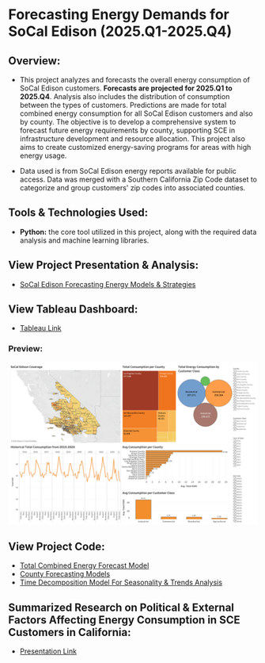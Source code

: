# Forecasting Energy Demands for SoCal Edison (2025.Q1-2025.Q4)

## Overview:
- This project analyzes and forecasts the overall energy consumption of SoCal Edison customers. **Forecasts are projected for 2025.Q1 to 2025.Q4**. Analysis also includes the distribution of consumption between the types of customers. Predictions are made for total combined energy consumption for all SoCal Edison customers and also by county. The objective is to develop a comprehensive system to forecast future energy requirements by county, supporting SCE in infrastructure development and resource allocation. This project also aims to create customized energy-saving programs for areas with high energy usage.

- Data used is from SoCal Edison energy reports available for public access. Data was merged with a Southern California Zip Code dataset to categorize and group customers' zip codes into associated counties.

## Tools & Technologies Used:
- **Python:** the core tool utilized in this project, along with the required data analysis and machine learning libraries.

## View Project Presentation & Analysis:
- [SoCal Edison Forecasting Energy Models & Strategies](https://docs.google.com/presentation/d/1sR1rW84EqTw05AtBUeik8HTe1tzZBlPAB_XILUAd78w/edit?usp=sharing)

## View Tableau Dashboard:
- [Tableau Link](https://public.tableau.com/views/CPPDATeamSCEProjectDashboard/Dashboard1?:language=en-US&:sid=&:redirect=auth&:display_count=n&:origin=viz_share_link)
### Preview:
![DA Team SCE Project Dashboard](tableau_project_dashboard.png)
## View Project Code:
- [Total Combined Energy Forecast Model](https://github.com/adamchua97/sce-forecasting-energy-demand-analysis/blob/main/sarimax_model.ipynb)
- [County Forecasting Models](https://github.com/adamchua97/sce-forecasting-energy-demand-analysis/tree/main/sce_county_forecasts)
- [Time Decomposition Model For Seasonality & Trends Analysis](https://github.com/adamchua97/sce-forecasting-energy-demand-analysis/blob/main/time_decomposition_model.ipynb)

## Summarized Research on Political & External Factors Affecting Energy Consumption in SCE Customers in California:
- [Presentation Link](https://docs.google.com/presentation/d/1PUn2eLCF3KBeIE1hjyLu1G7EbrfTC7b8rp3-ABbfjzA/edit?usp=sharing)
